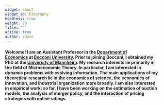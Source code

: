 ```yaml
---
widget: about
widget_id: biography
headless: true
weight: 20
title: ""
active: true
author: admin
---
```

#### Welcome! I am an Assistant Professor in the [Department of Economics](https://www.unibocconi.eu/wps/wcm/connect/bocconi/sitopubblico_en/navigation+tree/home/faculty+and+research/departments/ettore+bocconi+dep+of+economics/) at [Bocconi University](https://www.unibocconi.eu/wps/wcm/connect/Bocconi/SitoPubblico_EN/Navigation+Tree/Home/). Prior to joining Bocconi, I obtained my PhD at the [University of Mannheim](https://www.vwl.uni-mannheim.de/en/).  My research interests lie primarily in the field of Microeconomic Theory. In particular, I am interested in dynamic problems with evolving information. The main applications of my theoretical research lie in the economics of science, the economics of innovation, and industrial organization more broadly.  I am also interested in empirical work; so far, I have been working on the estimation of auction models, the analysis of merger policy, and the interaction of pricing strategies with online ratings.